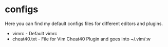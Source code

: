 # configs

Here you can find my default configs files for different editors and plugins.

* vimrc - Default vimrc
* cheat40.txt - File for Vim Cheat40 Plugin and goes into ~/.vim/:w
